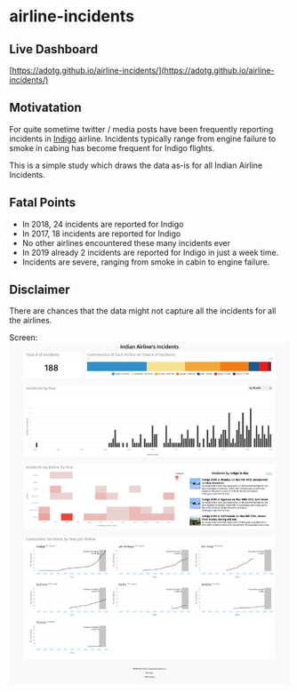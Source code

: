 # airline-incidents


## Live Dashboard
[https://adotg.github.io/airline-incidents/](https://adotg.github.io/airline-incidents/)

## Motivatation
For quite sometime twitter / media posts have been frequently reporting incidents in [Indigo](https://en.wikipedia.org/wiki/IndiGo)
airline. Incidents typically range from engine failure to smoke in cabing has become frequent for Indigo flights. 

This is a simple study which draws the data as-is for all Indian Airline Incidents.

## Fatal Points
- In 2018, 24 incidents are reported for Indigo
- In 2017, 18 incidents are reported for Indigo
- No other airlines encountered these many incidents ever
- In 2019 already 2 incidents are reported for Indigo in just a week time.
- Incidents are severe, ranging from smoke in cabin to engine failure.

## Disclaimer
There are chances that the data might not capture all the incidents for all the airlines.

Screen:
![Screen](https://raw.githubusercontent.com/adotg/airline-incidents/master/screen.png)